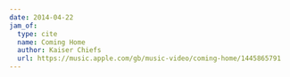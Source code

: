```yaml
---
date: 2014-04-22
jam_of:
  type: cite
  name: Coming Home
  author: Kaiser Chiefs
  url: https://music.apple.com/gb/music-video/coming-home/1445865791
---
```

